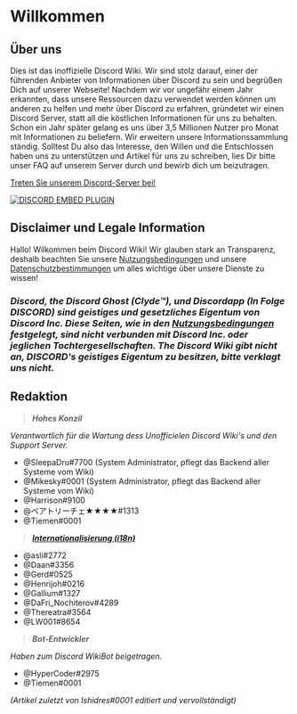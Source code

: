 <!-- TITLE: German - Startseite -->
<!-- SUBTITLE: Willkommen beim unoffizielen Discord Wiki! -->

# Willkommen
## Über uns

Dies ist das inoffizielle Discord Wiki. Wir sind stolz darauf, einer der führenden Anbieter von Informationen über Discord zu sein und begrüßen Dich auf unserer Webseite! Nachdem wir vor ungefähr einem Jahr erkannten, dass unsere Ressourcen dazu verwendet werden können um anderen zu helfen und mehr über Discord zu erfahren, gründetet wir einen Discord Server, statt all die köstlichen Informationen für uns zu behalten. Schon ein Jahr später gelang es uns über 3,5 Millionen Nutzer pro Monat mit Informationen zu beliefern. Wir erweitern unsere Informationssammlung ständig. Solltest Du also das Interesse, den Willen und die Entschlossen haben uns zu unterstützen und Artikel für uns zu schreiben, lies Dir bitte unser FAQ auf unserem Server durch und bewirb dich um beizutragen.

[Treten Sie unserem Discord-Server bei!](https://discord.gg/ZeG8hbu)

<a href="https://discord.gg/ZeG8hbu">![DISCORD EMBED PLUGIN](https://discordapp.com/api/guilds/367460196148183040/widget.png?style=banner2)</a></a>

## Disclaimer und Legale Information
Hallo! Wilkommen beim Discord Wiki! Wir glauben stark an Transparenz, deshalb beachten Sie unsere [Nutzungsbedingungen](de/nutzungsbedingungen) und unsere [Datenschutzbestimmungen](/de/datenschutz) um alles wichtige über unsere Dienste zu wissen!

### ***Discord, the Discord Ghost (Clyde™), und Discordapp (In Folge DISCORD) sind geistiges und gesetzliches Eigentum von Discord Inc. Diese Seiten, wie in den [Nutzungsbedingungen](de/nutzungsbedingungen) festgelegt, sind nicht verbunden mit Discord Inc. oder jeglichen Tochtergesellschaften. The Discord Wiki gibt nicht an, DISCORD's geistiges Eigentum zu besitzen, bitte verklagt uns nicht.***

## Redaktion
> ***Hohes Konzil***

*Verantwortlich für die Wartung dess  Unofficielen Discord Wiki's und den Support Server.*

* @SleepaDru#7700 (System Administrator,  pflegt das Backend aller Systeme vom Wiki)
* @Mikesky#0001 (System Administrator, pflegt das Backend aller Systeme vom Wiki)
* @Harrison#9100
* @ベアトリーチェ★★★★#1313
* @Tiemen#0001

> ***[Internationalisierung (i18n)](http://discordia.me/translations)***

* @asli#2772
* @Daan#3356
* @Gerd#0525
* @Henrijoh#0216
* @Gallium#1327
* @DaFri_Nochiterov#4289
* @Thereatra#3564
* @LW001#8654

> ***Bot-Entwickler***

*Haben zum Discord WikiBot beigetragen.*
* @HyperCoder#2975
* @Tiemen#0001

*(Artikel zuletzt von Ishidres#0001 editiert und vervollständigt)*